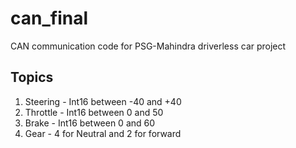 # can_final
 CAN communication code for PSG-Mahindra driverless car project

## Topics

1. Steering - Int16 between -40 and +40
2. Throttle - Int16 between 0 and 50
3. Brake - Int16 between 0 and 60
4. Gear - 4 for Neutral and 2 for forward
